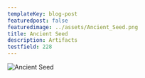 ```yaml
---
templateKey: blog-post
featuredpost: false
featuredimage: ../assets/Ancient_Seed.png
title: Ancient Seed
description: Artifacts
testfield: 228
---
```

![Ancient Seed](../assets/Ancient_Seed.png)